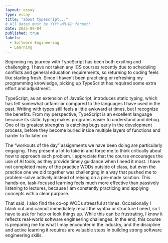 ```yaml
---
layout: essay
type: essay
title: "about typescript..."
# All dates must be YYYY-MM-DD format!
date: 2025-09-04
published: true
labels:
  - Software Engineering
  - Learning
---
```


Beginning my journey with TypeScript has been both exciting and challenging. I have not taken any ICS courses recently due to scheduling conflicts and general education requirements, so returning to coding feels like starting fresh. Since I haven’t been practicing or refreshing my programming knowledge, picking up TypeScript has required some extra effort and adjustment.

TypeScript, as an extension of JavaScript, introduces static typing, which has felt somewhat unfamiliar compared to the languages I have used in the past. Writing with types still feels a little awkward at times, but I recognize the benefits. From my perspective, TypeScript is an excellent language because its static typing makes programs easier to understand and debug. One of its greatest strengths is catching bugs early in the development process, before they become buried inside multiple layers of functions and harder to fix later on.

The “workouts of the day” assignments we have been doing are particularly engaging. They present a lot to take in and force me to think critically about how to approach each problem. I appreciate that the course encourages the use of AI tools, as they provide timely guidance when I need it most. I have not completed many of the practice WODs outside of class, but even the practice one we did together was challenging in a way that pushed me to problem-solve actively instead of relying on a pre-made solution. This hands-on, task-focused learning feels much more effective than passively listening to lectures, because I am constantly practicing and applying concepts with a clear purpose.

That said, I also find the co-op WODs stressful at times. Occasionally I blank out and cannot immediately recall the syntax or structure I need, so I have to ask for help or look things up. While this can be frustrating, I know it reflects real-world software engineering challenges. In the end, this course is preparing me for what I may encounter in the industry, and the discipline and active learning it requires are valuable steps in building strong software engineering skills.

